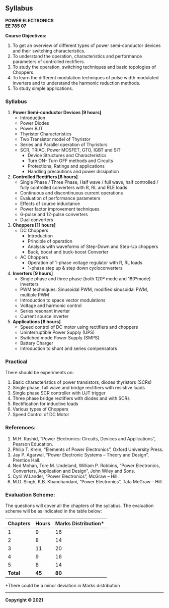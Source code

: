 ## Syllabus

**POWER ELECTRONICS**<br>
**EE 785  07**

**Course Objectives:**
1. To get an overview of different types of power semi-conductor devices and their switching characteristics.
2. To understand the operation, characteristics and performance parameters of controlled rectifiers.
3. To study the operation, switching techniques and basic topologies of Choppers.
4. To learn the different modulation techniques of pulse width modulated inverters and to understand the harmonic reduction methods.
5. To study simple applications.

### Syllabus

1. **Power Semi-conductor Devices [9 hours]**
   * Introduction
   * Power Diodes
   * Power BJT
   * Thyristor Characteristics
   * Two Transistor model of Thyristor
   * Series and Parallel operation of Thyristors
   * SCR, TRIAC, Power MOSFET, GTO, IGBT and SIT 
      * Device Structures and Characteristics
      * Turn ON- Turn OFF methods and Circuits
      * Protections, Ratings and applications
      * Handling precautions and power dissipation 
2. **Controlled Rectifiers [8 hours]**
   * Single Phase / Three Phase, Half wave / full wave, half controlled / fully controlled converters with R, RL and RLE loads
   * Continuous and discontinuous current operations
   * Evaluation of performance parameters
   * Effects of source inductance
   * Power factor improvement techniques
   * 6-pulse and 12-pulse converters
   * Dual converters
3. **Choppers [11 hours]**
   * DC Choppers
      * Introduction
      * Principle of operation
      * Analysis with waveforms of Step-Down and Step-Up choppers
      * Buck, boost and buck-boost Converter
   * AC Choppers
      * Operation of 1-phase voltage regulator with R, RL loads
      * 1-phase step up & step down cycloconverters
4. **Inverters [9 hours]**
   * Single phase and three phase (both 120º mode and 180ºmode) inverters 
   * PWM techniques: Sinusoidal PWM, modified sinusoidal PWM, multiple PWM 
   * Introduction to space vector modulations 
   * Voltage and harmonic control 
   * Series resonant inverter
   * Current source inverter
5. **Applications [8 hours]**
   * Speed control of DC motor using rectifiers and choppers 
   * Uninterruptible Power Supply (UPS)
   * Switched mode Power Supply (SMPS)
   * Battery Charger
   * Introduction to shunt and series compensators

### Practical

There should be experiments on:
1. Basic characteristics of power transistors, diodes thyristors (SCRs)
2. Single phase, full wave and bridge rectifiers with resistive loads
3. Single phase SCR controller with UJT trigger
4. Three phase bridge rectifiers with diodes and with SCRs
5. Rectification for inductive loads
6. Various types of Choppers 
7. Speed Control of DC Motor 

### References:

1. M.H. Rashid, “Power Electronics: Circuits, Devices and Applications”, Pearson Education.
2. Philip T. Krein, “Elements of Power Electronics”, Oxford University Press.
3. Jay P. Agarwal, “Power Electronic Systems – Theory and Design”, Prentice Hall.
4. Ned Mohan, Tore M. Undeland, William P. Robbins, “Power Electronics, Converters, Application and Design”, John Wiley and Sons.
5. Cyril.W.Lander, “Power Electronics”, McGraw – Hill.
6. M.D. Singh, K.B. Khanchandani, “Power Electronics”, Tata McGraw – Hill.

### Evaluation Scheme:

The questions will cover all the chapters of the syllabus. The evaluation scheme will be as indicated in the table below:

| Chapters | Hours | Marks Distribution* |
|---|---|---|
| 1 | 9 | 16 |
| 2 | 8 | 14 |
| 3 | 11 | 20 |
| 4 | 9 | 16 |
| 5 | 8 | 14 |
| **Total** | **45** | **80** |

*There could be a minor deviation in Marks distribution

***

**Copyright © 2021** 

